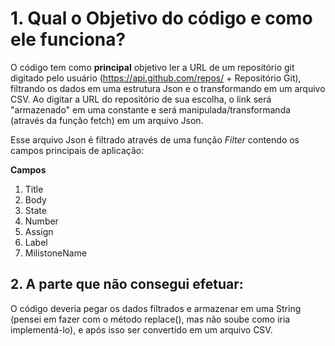# 1. Qual o Objetivo do código e como ele funciona? 

 O código tem como **principal** objetivo ler a URL de um repositório git digitado pelo usuário (<https://api.github.com/repos/> + Repositório Git), filtrando os dados em uma estrutura Json e o transformando em um arquivo CSV. 
 Ao digitar a URL do repositório de sua escolha, o link será "armazenado" em uma constante e  será manipulada/transformanda (através da função fetch) em um arquivo Json. 
 
 Esse arquivo Json é filtrado através de uma função _Filter_  contendo os campos principais de aplicação: 

**Campos**

1. Title
2. Body
3. State
4. Number
5. Assign
6. Label
7. MilistoneName

##  2. A parte que não consegui efetuar:
O código deveria pegar os dados filtrados e armazenar em uma String (pensei em fazer com o método replace(), mas não soube como iria implementá-lo), e após isso ser convertido em um arquivo CSV. 


